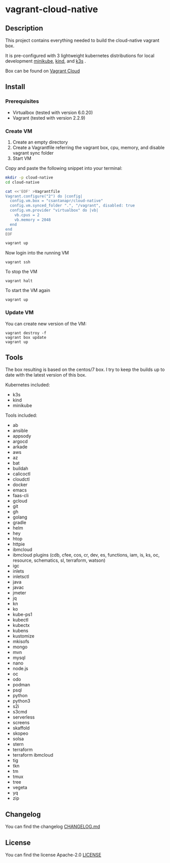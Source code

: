 # vagrant-cloud-native

## Description
This project contains everything needed to build the cloud-native vagrant box.

It is pre-configured with 3 lightweight kubernetes distributions for local development [minikube](https://minikube.sigs.k8s.io/docs), [kind](https://kind.sigs.k8s.io), and [k3s](https://github.com/rancher/k3s) .

Box can be found on [Vagrant Cloud](https://app.vagrantup.com/csantanapr/boxes/cloud-native)

## Install

### Prerequisites

* Virtualbox (tested with version 6.0.20)
* Vagrant (tested with version 2.2.9)

### Create VM

1. Create an empty directory
2. Create a Vagrantfile referring the vagrant box, cpu, memory, and disable vagrant sync folder
3. Start VM

Copy and paste the following snippet into your terminal:

```bash
mkdir -p cloud-native
cd cloud-native

cat <<'EOF' >Vagrantfile
Vagrant.configure("2") do |config|
  config.vm.box = "csantanapr/cloud-native"
  config.vm.synced_folder ".", "/vagrant", disabled: true
  config.vm.provider "virtualbox" do |vb|
    vb.cpus = 2
    vb.memory = 2048
  end
end
EOF

vagrant up
```

Now login into the running VM
```
vagrant ssh
```

To stop the VM
```
vagrant halt
```

To start the VM again
```
vagrant up
```

### Update VM

You can create new version of the VM:
```
vagrant destroy -f
vagrant box update
vagrant up
```

## Tools

The box resulting is based on the centos/7 box. 
I try to keep the builds up to date with the latest version of this box. 

Kubernetes included:
* k3s
* kind
* minikube

Tools included:
* ab
* ansible
* appsody
* argocd
* arkade
* aws
* az
* bat
* buildah
* calicoctl
* cloudctl
* docker
* emacs
* faas-cli
* gcloud
* git
* gh
* golang
* gradle
* helm
* hey
* htop
* httpie
* ibmcloud
* ibmcloud plugins (cdb, cfee, cos, cr, dev, es, functions, iam, is, ks, oc, resource, schematics, sl, terraform, watson)
* igc
* inlets
* inletsctl
* java
* javac
* jmeter
* jq
* kn
* ko
* kube-ps1
* kubectl
* kubectx
* kubens
* kustomize
* mkisofs
* mongo
* mvn
* mysql
* nano
* node.js
* oc
* odo
* podman
* psql
* python
* python3
* s2i
* s3cmd
* serverless
* screens
* skaffold
* skopeo
* solsa
* stern
* terraform
* terraform ibmcloud
* tig
* tkn
* tm
* tmux
* tree
* vegeta
* yq
* zip

## Changelog
You can find the changelog [CHANGELOG.md](CHANGELOG.md)

## License
You can find the license Apache-2.0 [LICENSE](LICENSE)
